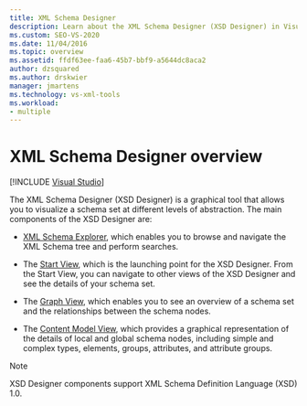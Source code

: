 ```yaml
---
title: XML Schema Designer
description: Learn about the XML Schema Designer (XSD Designer) in Visual Studio, a graphical tool that allows you to visualize a schema set at different levels of abstraction.
ms.custom: SEO-VS-2020
ms.date: 11/04/2016
ms.topic: overview
ms.assetid: ffdf63ee-faa6-45b7-bbf9-a5644dc8aca2
author: dzsquared
ms.author: drskwier
manager: jmartens
ms.technology: vs-xml-tools
ms.workload:
- multiple
---
```

# XML Schema Designer overview

 [!INCLUDE [Visual Studio](~/includes/applies-to-version/vs-windows-only.md)]

The XML Schema Designer (XSD Designer) is a graphical tool that allows you to visualize a schema set at different levels of abstraction. The main components of the XSD Designer are:

- [XML Schema Explorer](../xml-tools/xml-schema-explorer.md), which enables you to browse and navigate the XML Schema tree and perform searches.

- The [Start View](../xml-tools/start-view.md), which is the launching point for the XSD Designer. From the Start View, you can navigate to other views of the XSD Designer and see the details of your schema set.

- The [Graph View](../xml-tools/graph-view.md), which enables you to see an overview of a schema set and the relationships between the schema nodes.

- The [Content Model View](../xml-tools/content-model-view.md), which provides a graphical representation of the details of local and global schema nodes, including simple and complex types, elements, groups, attributes, and attribute groups.

> [!NOTE]
> XSD Designer components support XML Schema Definition Language (XSD) 1.0.